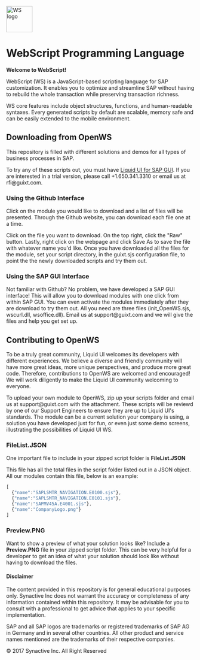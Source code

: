 <p><a href="http://liquid-ui.com/kb" target="_blank"><img src="http://www.liquid-ui.com/images/liquid_logo_saperp_registered_3.png" alt="WS logo" style="max-width:100%;" height="70"></a></p> <h1>WebScript Programming Language</h1>

<p><strong>Welcome to WebScript!</strong></p> <p>WebScript (WS) is a JavaScript-based scripting language for SAP customization. It enables you to optimize and streamline SAP without having to rebuild the whole transaction while preserving transaction richness.</p> <p>WS core features include object structures, functions, and human-readable syntaxes. Every generated scripts by default are scalable, memory safe and can be easily extended to the mobile environment.</p> 

<h2>Downloading from OpenWS</h2>
<p>This repository is filled with different solutions and demos for all types of business processes in SAP.</p>
<p>To try any of these scripts out, you must have <a href = "http://liquid-ui.com/products/liquid_ui_sapgui.php">Liquid UI for SAP GUI</a>. If you are interested in a trial version, please call +1.650.341.3310 or email us at rfi@guixt.com.</p>

<h3>Using the Github Interface</h3>
<p>Click on the module you would like to download and a list of files will be presented. Through the Github website, you can download each file one at a time.</p>

<p>Click on the file you want to download. On the top right, click the "Raw" button. Lastly, right click on the webpage and click Save As to save the file with whatever name you'd like. Once you have downloaded all the files for the module, set your script directory, in the guixt.sjs configuration file, to point the the newly downloaded scripts and try them out.</p>

<h3>Using the SAP GUI Interface</h3>
<p>Not familiar with Github? No problem, we have developed a SAP GUI interface! This will allow you to download modules with one click from within SAP GUI. You can even activate the modules immediately after they are download to try them out. All you need are three files (init_OpenWS.sjs, wscurl.dll, wsoffice.dll). Email us at support@guixt.com and we will give the files and help you get set up.</p>

<h2>Contributing to OpenWS</h2>
<p>To be a truly great community, Liquid UI welcomes its developers with different experiences. We believe a diverse and friendly community will have more great ideas, more unique perspectives, and produce more great code. Therefore, contributions to OpenWS are welcomed and encouraged! We will work diligently to make the Liquid UI community welcoming to everyone.</p> 

<p>To upload your own module to OpenWS, zip up your scripts folder and email us at support@guixt.com with the attachment. These scripts will be reviewd by one of our Support Engineers to ensure they are up to Liquid UI's standards. The module can be a current solution your company is using, a solution you have developed just for fun, or even just some demo screens, illustrating the possibilities of Liquid UI WS.</p>

<h3>FileList.JSON</h3>
<p>One important file to include in your zipped script folder is <strong>FileList.JSON</strong></p>
<p>This file has all the total files in the script folder listed out in a JSON object. All our modules contain this file, below is an example:</p>

```javascript
[
  {"name":"SAPLSMTR_NAVIGATION.E0100.sjs"},
  {"name":"SAPLSMTR_NAVIGATION.E0101.sjs"},
  {"name":"SAPMV45A.E4001.sjs"},
  {"name":"CompanyLogo.png"}
]
```

<h3>Preview.PNG</h3>
<p>Want to show a preview of what your solution looks like? Include a <strong>Preview.PNG</strong> file in your zipped script folder. This can be very helpful for a developer to get an idea of what your solution should look like without having to download the files.</p>

<h4>Disclaimer</h4>
<p>The content provided in this repository is for general educational purposes only. Synactive Inc does not warrant the accuracy or completeness of any information contained within this repository. It may be advisable for you to consult with a professional to get advice that applies to your specific implementation.</p>

<p>SAP and all SAP logos are trademarks or registered trademarks of SAP AG in Germany and in several other countries. All other product and service names mentioned are the trademarks of their respective companies.</p>

<p>© 2017 Synactive Inc. All Right Reserved</p>


